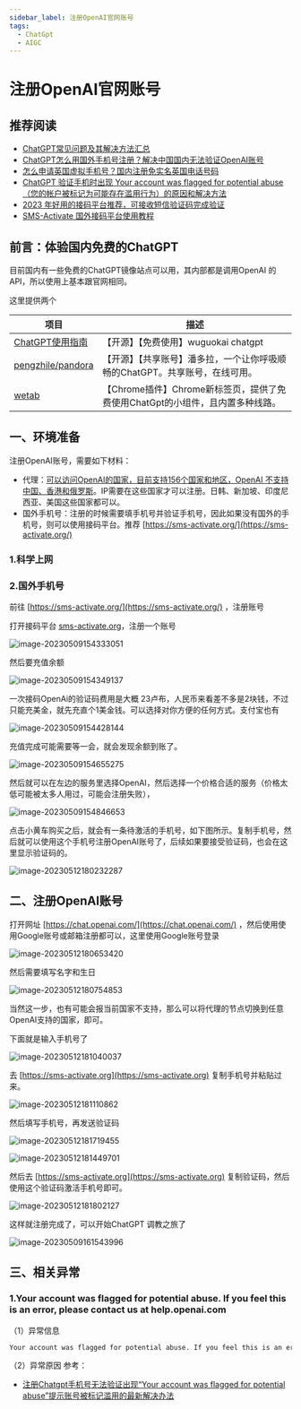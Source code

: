 ```yaml
---
sidebar_label: 注册OpenAI官网账号
tags:
  - ChatGpt
  - AIGC
---
```

# 注册OpenAI官网账号

## 推荐阅读

- [ChatGPT常见问题及其解决方法汇总](https://blog.csdn.net/apple_51931783/article/details/130476452#comments_26368615)
- [ChatGPT怎么用国外手机号注册？解决中国国内无法验证OpenAI账号](https://www.chenweiliang.com/cwl-29546.html)
- [怎么申请英国虚拟手机号？国内注册免实名英国电话号码](https://www.chenweiliang.com/cwl-28676.html)
- [ChatGPT 验证手机时出现 Your account was flagged for potential abuse（您的帐户被标记为可能存在滥用行为）的原因和解决方法](https://laowangblog.com/chatgpt-your-account-was-flagged-for-potential-abuse.html)
- [2023 年好用的接码平台推荐，可接收短信验证码完成验证](https://laowangblog.com/recommended-sms-activate.html)
- [SMS-Activate 国外接码平台使用教程](https://www.11meigui.com/2023/sms-activate-usage.html)


## 前言：体验国内免费的ChatGPT

目前国内有一些免费的ChatGPT镜像站点可以用，其内部都是调用OpenAI 的API，所以使用上基本跟官网相同。

这里提供两个

| **项目**                                         | **描述**                                                                |
| ------------------------------------------------------ | ----------------------------------------------------------------------------- |
| [ChatGPT使用指南](http://doc.wuguokai.cn/s/xPq1iNw_v)     | 【开源】【免费使用】wuguokai chatgpt                                          |
| [pengzhile/pandora](https://github.com/pengzhile/pandora) | 【开源】【共享账号】潘多拉，一个让你呼吸顺畅的ChatGPT。共享账号，在线可用。   |
| [wetab](https://www.wetab.link/)                          | 【Chrome插件】Chrome新标签页，提供了免费使用ChatGpt的小组件，且内置多种线路。 |


## 一、环境准备

注册OpenAI账号，需要如下材料：

- 代理：[可以访问OpenAI的国家，目前支持156个国家和地区，OpenAI 不支持中国、香港和俄罗斯](https://uzbox.com/ai/not-available-openai.html)。IP需要在这些国家才可以注册。日韩、新加坡、印度尼西亚、美国这些国家都可以。
- 国外手机号：注册的时候需要填手机号并验证手机号，因此如果没有国外的手机号，则可以使用接码平台。推荐 [https://sms-activate.org/](https://sms-activate.org/)

### 1.科学上网

### 2.国外手机号

前往 [https://sms-activate.org/](https://sms-activate.org/) ，注册账号

打开接码平台 [sms-activate.org](https://sms-activate.org/?ref=2068197)，注册一个账号

![image-20230509154333051 ](./images/01-注册OpenAI官网账号/image-20230509154333051.png)

然后要充值余额

![image-20230509154349137 ](./images/01-注册OpenAI官网账号/image-20230509154349137-3885846-3885847.png)

一次接码OpenAi的验证码费用是大概 23卢布，人民币来看差不多是2块钱，不过只能充美金，就先充直个1美金钱。可以选择对你方便的任何方式。支付宝也有

![image-20230509154428144 ](./images/01-注册OpenAI官网账号/image-20230509154428144.png)

充值完成可能需要等一会，就会发现余额到账了。

![image-20230509154655275 ](./images/01-注册OpenAI官网账号/image-20230509154655275.png)

然后就可以在左边的服务里选择OpenAI，然后选择一个价格合适的服务（价格太低可能被太多人用过，可能会注册失败），

![image-20230509154846653 ](./images/01-注册OpenAI官网账号/image-20230509154846653.png)

点击小黄车购买之后，就会有一条待激活的手机号，如下图所示。复制手机号，然后就可以使用这个手机号注册OpenAI账号了，后续如果要接受验证码，也会在这里显示验证码的。

![image-20230512180232287](./images/01-注册OpenAI官网账号/image-20230512180232287.png)

## 二、注册OpenAI账号

打开网址 [https://chat.openai.com/](https://chat.openai.com/) ，然后使用使用Google账号或邮箱注册都可以，这里使用Google账号登录

![image-20230512180653420](./images/01-注册OpenAI官网账号/image-20230512180653420.png)

然后需要填写名字和生日

![image-20230512180754853](./images/01-注册OpenAI官网账号/image-20230512180754853.png)

当然这一步，也有可能会报当前国家不支持，那么可以将代理的节点切换到任意OpenAI支持的国家，即可。

下面就是输入手机号了

![image-20230512181040037](./images/01-注册OpenAI官网账号/image-20230512181040037.png)

去 [https://sms-activate.org](https://sms-activate.org) 复制手机号并粘贴过来。

![image-20230512181110862](./images/01-注册OpenAI官网账号/image-20230512181110862.png)

然后填写手机号，再发送验证码

![image-20230512181719455](./images/01-注册OpenAI官网账号/image-20230512181719455.png)

![image-20230512181449701](./images/01-注册OpenAI官网账号/image-20230512181449701.png)

然后去 [https://sms-activate.org](https://sms-activate.org) 复制验证码，然后使用这个验证码激活手机号即可。

![image-20230512181802127](./images/01-注册OpenAI官网账号/image-20230512181802127.png)

这样就注册完成了，可以开始ChatGPT 调教之旅了

![image-20230509161543996 ](./images/01-注册OpenAI官网账号/image-20230509161543996.png)

## 三、相关异常

### 1.Your account was flagged for potential abuse. If you feel this is an error, please contact us at help.openai.com

（1）异常信息

```bash
Your account was flagged for potential abuse. If you feel this is an error, please contact us at help.openai.com
```

（2）异常原因
参考：

- [注册Chatgpt手机号无法验证出现“Your account was flagged for potential abuse”提示账号被标记滥用的最新解决办法](https://blog.csdn.net/apple_51931783/article/details/130334758)
